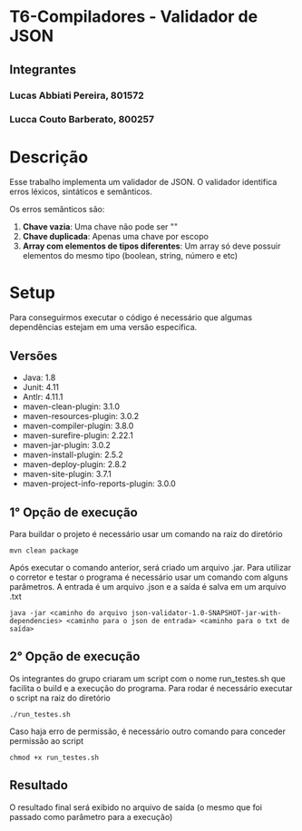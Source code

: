 # T6-Compiladores - Validador de JSON

## Integrantes ##

### Lucas Abbiati Pereira, 801572 ###
### Lucca Couto Barberato, 800257 ###

# **Descrição**
Esse trabalho implementa um validador de JSON. O validador identifica erros léxicos, sintáticos e semânticos.

Os erros semânticos são:
1. **Chave vazia**: Uma chave não pode ser ""
2. **Chave duplicada**: Apenas uma chave por escopo
3. **Array com elementos de tipos diferentes**: Um array só deve possuir elementos do mesmo tipo (boolean, string, número e etc)

# **Setup**

Para conseguirmos executar o código é necessário que algumas dependências estejam em uma versão específica.

## Versões ##
+ Java: 1.8
+ Junit: 4.11
+ Antlr: 4.11.1
+ maven-clean-plugin: 3.1.0
+ maven-resources-plugin: 3.0.2
+ maven-compiler-plugin: 3.8.0
+ maven-surefire-plugin: 2.22.1
+ maven-jar-plugin: 3.0.2
+ maven-install-plugin: 2.5.2
+ maven-deploy-plugin: 2.8.2
+ maven-site-plugin: 3.7.1
+ maven-project-info-reports-plugin: 3.0.0

## 1° Opção de execução ##
Para buildar o projeto é necessário usar um comando na raiz do diretório

    mvn clean package

Após executar o comando anterior, será criado um arquivo .jar. Para utilizar o corretor e testar o programa é necessário usar um comando com alguns parâmetros. A entrada é um arquivo .json e a saída é salva em um arquivo .txt

    java -jar <caminho do arquivo json-validator-1.0-SNAPSHOT-jar-with-dependencies> <caminho para o json de entrada> <caminho para o txt de saída>

## 2° Opção de execução ##
Os integrantes do grupo criaram um script com o nome run_testes.sh que facilita o build e a execução do programa. Para rodar é necessário executar o script na raiz do diretório

    ./run_testes.sh
    
Caso haja erro de permissão, é necessário outro comando para conceder permissão ao script

    chmod +x run_testes.sh

## Resultado ##
O resultado final será exibido no arquivo de saída (o mesmo que foi passado como parâmetro para a execução)